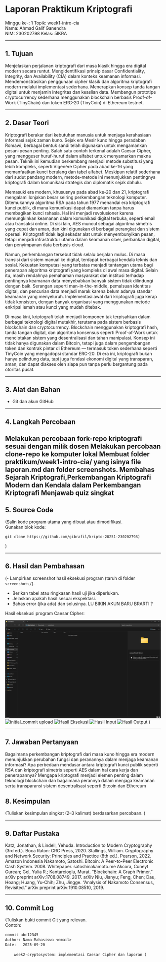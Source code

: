 # Laporan Praktikum Kriptografi
Minggu ke-: 1
Topik: week1-intro-cia  
Nama: Ahmad Galif Ganendra  
NIM: 230202798 
Kelas: 5IKRA  

---

## 1. Tujuan
Menjelaskan perjalanan kriptografi dari masa klasik hingga era digital modern secara runtut.
Mengidentifikasi prinsip dasar Confidentiality, Integrity, dan Availability (CIA) dalam konteks keamanan informasi.
Mendemonstrasikan penggunaan cipher klasik dan algoritma kriptografi modern melalui implementasi sederhana.
Menerapkan konsep tanda tangan digital untuk menjamin integritas dan keaslian data.
Membangun prototipe cryptocurrency sederhana menggunakan blockchain berbasis Proof-of-Work (TinyChain) dan token ERC-20 (TinyCoin) di Ethereum testnet.


---

## 2. Dasar Teori
Kriptografi berakar dari kebutuhan manusia untuk menjaga kerahasiaan informasi sejak zaman kuno. Sejak era Mesir kuno hingga peradaban Romawi, berbagai bentuk sandi telah digunakan untuk mengamankan pesan-pesan penting. Salah satu contoh terkenal adalah Caesar Cipher, yang menggeser huruf-huruf dalam alfabet untuk menyamarkan makna pesan. Teknik ini kemudian berkembang menjadi metode substitusi yang lebih kompleks, seperti Vigenère Cipher pada abad ke-16 yang memanfaatkan kunci berulang dan tabel alfabet. Meskipun relatif sederhana dari sudut pandang modern, metode-metode ini menunjukkan pentingnya kriptografi dalam komunikasi strategis dan diplomatik sejak dahulu.

Memasuki era modern, khususnya pada abad ke-20 dan 21, kriptografi mengalami lonjakan besar seiring perkembangan teknologi komputer. Ditemukannya algoritma RSA pada tahun 1977 menandai era kriptografi kunci publik, di mana komunikasi dapat diamankan tanpa harus membagikan kunci rahasia. Hal ini menjadi revolusioner karena memungkinkan keamanan dalam komunikasi digital terbuka, seperti email atau transaksi online. Di sisi lain, AES muncul sebagai algoritma simetris yang cepat dan aman, dan kini digunakan di berbagai perangkat dan sistem operasi. Kriptografi tidak lagi sekadar alat untuk menyembunyikan pesan, tetapi menjadi infrastruktur utama dalam keamanan siber, perbankan digital, dan penyimpanan data berbasis cloud.

Namun, perkembangan tersebut tidak selalu berjalan mulus. Di masa transisi dari sistem manual ke digital, terdapat berbagai kendala teknis dan sosial. Kekuatan komputasi yang terbatas menjadi tantangan utama bagi penerapan algoritma kriptografi yang kompleks di awal masa digital. Selain itu, masih rendahnya pemahaman masyarakat dan institusi terhadap pentingnya keamanan data menyebabkan banyak sistem tidak dilindungi dengan baik. Serangan seperti man-in-the-middle, pemalsuan identitas digital, dan pencurian data menjadi marak karena belum adanya standar keamanan yang menyeluruh. Implementasi awal dari kriptografi juga kerap tidak konsisten, dengan banyak organisasi yang menggunakan metode enkripsi lemah atau kunci yang mudah ditebak.

Di masa kini, kriptografi telah menjadi komponen tak terpisahkan dalam berbagai teknologi digital mutakhir, terutama pada sistem berbasis blockchain dan cryptocurrency. Blockchain menggunakan kriptografi hash, tanda tangan digital, dan algoritma konsensus seperti Proof-of-Work untuk menciptakan sistem yang desentralisasi dan tahan manipulasi. Konsep ini tidak hanya digunakan dalam Bitcoin, tetapi juga dalam pengembangan token dan kontrak pintar di Ethereum — termasuk token sederhana seperti TinyCoin yang mengadopsi standar ERC-20. Di era ini, kriptografi bukan hanya pelindung data, tapi juga fondasi ekonomi digital yang transparan, aman, dan dapat diakses oleh siapa pun tanpa perlu bergantung pada otoritas pusat.


---

## 3. Alat dan Bahan  
- Git dan akun GitHub  


---

## 4. Langkah Percobaan
Melakukan percobaan fork-repo kriptografi sesuai dengan milik dosen 
Melakukan percobaan clone-repo ke komputer lokal 
Membuat folder praktikum/week1-intro-cia/ yang isinya file laporan.md dan folder screenshots.
Membahas Sejarah Kriptografi,Perkembangan Kriptografi Modern dan Kendala dalam Perkembangan Kriptografi
Menjawab quiz singkat
---

## 5. Source Code
(Salin kode program utama yang dibuat atau dimodifikasi.  
Gunakan blok kode:

```
git clone https://github.com/gibrafil/kripto-20251-230202798)
```
)

---

## 6. Hasil dan Pembahasan
(- Lampirkan screenshot hasil eksekusi program (taruh di folder `screenshots/`).  
- Berikan tabel atau ringkasan hasil uji jika diperlukan.  
- Jelaskan apakah hasil sesuai ekspektasi.  
- Bahas error (jika ada) dan solusinya. LU BIKIN AKUN BARU BRARTI ?

Hasil eksekusi program Caesar Cipher:

![coba upload yang tadi](screenshots/coba.png)
![initial_commit upload](screenshot/initialkomit.pn)
![Hasil Eksekusi](screenshots/output.png)
![Hasil Input](screenshots/input.png)
![Hasil Output](screenshots/output.png)
)

---

## 7. Jawaban Pertanyaan

Bagaimana perkembangan kriptografi dari masa kuno hingga era modern menunjukkan perubahan fungsi dan peranannya dalam menjaga keamanan informasi?
Apa perbedaan mendasar antara kriptografi kunci publik seperti RSA dan kriptografi simetris seperti AES dalam hal cara kerja dan penerapannya?
Mengapa kriptografi menjadi elemen penting dalam teknologi blockchain dan bagaimana perannya dalam menjaga keamanan serta transparansi sistem desentralisasi seperti Bitcoin dan Ethereum

## 8. Kesimpulan
(Tuliskan kesimpulan singkat (2–3 kalimat) berdasarkan percobaan.  )

---

## 9. Daftar Pustaka
Katz, Jonathan, & Lindell, Yehuda. Introduction to Modern Cryptography (3rd ed.). Boca Raton: CRC Press, 2020. 
Stallings, William. Cryptography and Network Security: Principles and Practice (8th ed.). Pearson, 2022. 
Amazon Indonesia
Nakamoto, Satoshi. Bitcoin: A Peer-to-Peer Electronic Cash System. 2008. Whitepaper. 
satoshinakamoto.me
Akcora, Cuneyt Gurcan; Gel, Yulia R.; Kantarcioglu, Murat. “Blockchain: A Graph Primer.” arXiv preprint arXiv:1708.08749, 2017. 
arXiv
Niu, Jianyu; Feng, Chen; Dau, Hoang; Huang, Yu-Chih; Zhu, Jingge. “Analysis of Nakamoto Consensus, Revisited.” arXiv preprint arXiv:1910.08510, 2019.

---

## 10. Commit Log
(Tuliskan bukti commit Git yang relevan.  
Contoh:
```
commit abc12345
Author: Nama Mahasiswa <email>
Date:   2025-09-20

    week2-cryptosystem: implementasi Caesar Cipher dan laporan )
```
